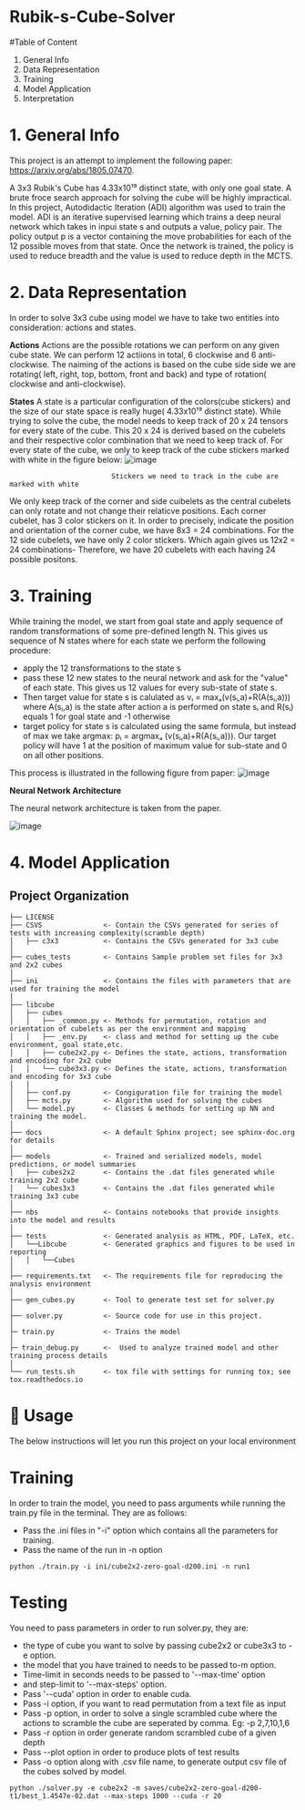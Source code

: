 # Rubik-s-Cube-Solver

#Table of Content
1. General Info
2. Data Representation
3. Training
4. Model Application
5. Interpretation

# 1. General Info
 This project is an attempt to implement the following paper: https://arxiv.org/abs/1805.07470.
  
 A 3x3 Rubik's Cube has 4.33x10¹⁹ distinct state, with only one goal state. A brute froce search approach for solving the cube will be highly impractical. In this project, Autodidactic Iteration (ADI) algorithm was used to train the model. ADI is an iterative supervised learning which trains a deep neural network which takes in inpui state s and outputs a value, policy pair.  The policy output p is a vector containing the move probabilities for each of the 12 possible moves from that state. Once the network is trained, the policy is used to reduce breadth and the value is used to reduce depth in the MCTS.

# 2. Data Representation
 In order to solve 3x3 cube using model we have to take two entities into consideration: actions and states.
 
 **Actions**
 Actions are the possible rotations we can perform on any given cube state. We can perform 12 actiions in total, 6 clockwise and 6 anti-clockwise. The naiming of the actions is based on the cube side side we are rotating( left, right, top, bottom, front and back) and type of rotation( clockwise and anti-clockwise).
 
 **States**
 A state is a particular configuration of the colors(cube stickers) and the size of our state space is really huge( 4.33x10¹⁹ distinct state). While trying to solve the cube, the model needs to keep track of 20 x 24 tensors for every state of the cube. This 20 x 24 is derived based on the cubelets and their respective color combination that we need to keep track of. For every state of the cube, we only to keep track of the cube stickers marked with white in the figure below: 
 ![image](https://user-images.githubusercontent.com/98556827/153905889-b156ea03-92ab-42fa-a7fd-24eefffbde21.png)
                             
                             Stickers we need to track in the cube are marked with white
 We only keep track of the corner and side cuibelets as the central cubelets can only rotate and not change their relaticve positions. Each corner cubelet, has 3 color stickers on it. In order to precisely, indicate the position and orientation of the corner cube, we have 8x3 = 24 combinations. For the 12 side cubelets, we have only 2 color stickers. Which again gives us 12x2 = 24 combinations- Therefore, we have 20 cubelets with each having 24 possible positons.
 
 # 3. Training
 While training the model, we start from goal state and apply sequence of random transformations of some pre-defined length N. This gives us sequence of N states where for each state we perform the following procedure:
 - apply the 12 transformations to the state s
 - pass these 12 new states to the neural network and ask for the "value" of each state. This gives us 12 values for every sub-state of state s.
 - Then target value for state s is calulated as  vᵢ = maxₐ(v(sᵢ,a)+R(A(sᵢ,a)))  where A(sᵢ,a) is the state after action a is performed on state sᵢ and R(sᵢ) equals 1 for goal state and -1 otherwise
 - target policy for state s is calculated using the same formula, but instead of max we take argmax: pᵢ = argmaxₐ (v(sᵢ,a)+R(A(sᵢ,a))). Our target policy will have 1 at the position of maximum value for sub-state and 0 on all other positions.
 
 This process is illustrated in the following figure from paper:
 ![image](https://user-images.githubusercontent.com/98556827/153919187-4ca17588-05e1-43e3-bf39-f6989a6a7067.png)

 
  **Neural Network Architecture**
  
  The neural network architecture is taken from the paper.
  
  ![image](https://user-images.githubusercontent.com/98556827/153911088-92735e16-aa96-46ea-9085-6c2a4c66a90f.png)
  
# 4. Model Application
  
  



Project Organization
------------

    ├── LICENSE
    ├── CSVS               <- Contain the CSVs generated for series of tests with increasing complexity(scramble depth)
    │   ├── c3x3           <- Contains the CSVs generated for 3x3 cube
    │
    ├── cubes_tests        <- Contains Sample problem set files for 3x3 and 2x2 cubes
    │
    ├── ini                <- Contains the files with parameters that are used for training the model
    │
    ├── libcube            
    │   ├── cubes         
    │   │   ├── _common.py <- Methods for permutation, rotation and orientation of cubelets as per the environment and mapping
    │   │   ├── _env.py    <- class and method for setting up the cube environment, goal state,etc. 
    │   │   ├── cube2x2.py <- Defines the state, actions, transformation and encoding for 2x2 cube
    │   │   └── cube3x3.py <- Defines the state, actions, transformation and encoding for 3x3 cube
    │   │
    │   ├── conf.py        <- Congiguration file for training the model
    │   ├── mcts.py        <- Algorithm used for solving the cubes
    │   └── model.py       <- Classes & methods for setting up NN and training the model.
    │
    ├── docs               <- A default Sphinx project; see sphinx-doc.org for details
    │
    ├── models             <- Trained and serialized models, model predictions, or model summaries
    │   ├── cubes2x2       <- Contains the .dat files generated while training 2x2 cube
    │   └── cubes3x3       <- Contains the .dat files generated while training 3x3 cube
    │
    ├── nbs                <- Contains notebooks that provide insights into the model and results
    │                      
    ├── tests              <- Generated analysis as HTML, PDF, LaTeX, etc.
    │   └──Libcube         <- Generated graphics and figures to be used in reporting
    │   │   └──Cubes        
    │                      
    ├── requirements.txt   <- The requirements file for reproducing the analysis environment
    │                         
    ├── gen_cubes.py       <- Tool to generate test set for solver.py
    │                       
    ├── solver.py          <- Source code for use in this project.
    │
    ├─ train.py            <- Trains the model
    │                      
    ├─ train_debug.py      <-  Used to analyze trained model and other training process details
    │
    └── run_tests.sh       <- tox file with settings for running tox; see tox.readthedocs.io 

#  📖 Usage
The below instructions will let you run this project on your local environment

# Training
In order to train the model, you need to pass arguments while running the train.py file in the terminal. They are as follows:
- Pass the .ini files in "-i"  option which contains all the parameters for training. 
- Pass the name of the run in -n option 

`python ./train.py -i ini/cube2x2-zero-goal-d200.ini -n run1`

# Testing 
You need to pass parameters in order to run solver.py, they are:
- the type of cube you want to solve by passing cube2x2 or cube3x3 to -e option. 
-  the model that you have trained to needs to be passed to-m option. 
- Time-limit in seconds needs to be passed to '--max-time' option 
- and step-limit to '--max-steps' option. 
- Pass '--cuda' option in order to enable cuda.
- Pass -i option, if you want to read permutation from a text file as input
- Pass -p option, in order to solve a single scrambled cube where the actions to scramble the cube are seperated by comma. Eg: -p 2,7,10,1,6
- Pass -r option in order generate random scrambled cube of a given depth
- Pass --plot option in order to produce plots of test results
- Pass -o option along with .csv file name, to generate output csv file of the cubes solved by model.   

`python ./solver.py -e cube2x2 -m saves/cube2x2-zero-goal-d200-t1/best_1.4547e-02.dat --max-steps 1000 --cuda -r 20`
